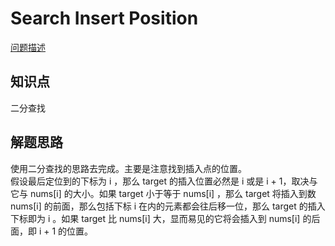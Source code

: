 # Search Insert Position

[问题描述](https://leetcode.com/problems/search-insert-position)

## 知识点

二分查找

## 解题思路

使用二分查找的思路去完成。主要是注意找到插入点的位置。  
假设最后定位到的下标为 i ，那么 target 的插入位置必然是 i 或是 i + 1，取决与它与 nums[i] 的大小。如果 target 小于等于 nums[i] ，那么 target 将插入到数 nums[i] 的前面，那么包括下标 i 在内的元素都会往后移一位，那么 target 的插入下标即为 i 。如果 target 比 nums[i] 大，显而易见的它将会插入到 nums[i] 的后面，即 i + 1 的位置。
